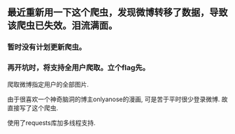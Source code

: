 ## 最近重新用一下这个爬虫，发现微博转移了数据，导致该爬虫已失效。泪流满面。

### 暂时没有计划更新爬虫。

### 再开坑时，将支持全用户爬取。立个flag先。

爬取微博指定用户的全部图片.

由于很喜欢一个神奇脑洞的博主onlyanose的漫画, 可是苦于平时很少登录微博. 故直接写了这个爬虫. 

使用了requests库加多线程支持. 